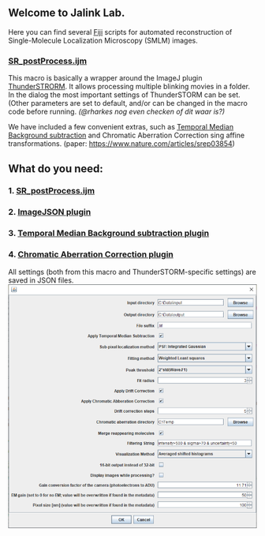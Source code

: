 ## Welcome to Jalink Lab.

Here you can find several [Fiji](https://fiji.sc) scripts for automated reconstruction of Single-Molecule Localization Microscopy (SMLM) images.

### [SR_postProcess.ijm](https://github.com/Jalink-lab/Temporal-Median-Background-Subtraction/releases)
This macro is basically a wrapper around the ImageJ plugin [ThunderSTRORM](https://zitmen.github.io/thunderstorm/).
It allows processing multiple blinking movies in a folder. In the dialog the most important settings of ThunderSTORM can be set. (Other parameters are set to default, and/or can be changed in the macro code before running. _(@rharkes nog even checken of dit waar is?)_

We have included a few convenient extras, such as [Temporal Median Background subtraction](https://github.com/Jalink-lab/Temporal-Median-Background-Subtraction/releases) and Chromatic Aberration Correction sing affine transformations. (paper: https://www.nature.com/articles/srep03854)

## What do you need:
### 1. [SR_postProcess.ijm](https://github.com/Jalink-lab/SMLM-macro/blob/master/SMLM_process_folder.ijm)
### 2. [ImageJSON plugin](https://github.com/Jalink-lab/ImageJSON/releases/download/v1.0/ImageJSON-1.0.0.jar)
### 3. [Temporal Median Background subtraction plugin](https://github.com/Jalink-lab/SMLM-macro/blob/master/SMLM_process_folder.ijm)
### 4. [Chromatic Aberration Correction plugin](https://github.com/Jalink-lab/Chromatic-Aberration-Correction/releases/download/v1.12/Chromatic-Aberration-Correction-1.12.jar)

All settings (both from this macro and ThunderSTORM-specific settings) are saved in JSON files.
![Macro dialog](images/SR_postprocess_dialog_screenshot.png)<!-- .element height="50%" width="50%" -->
